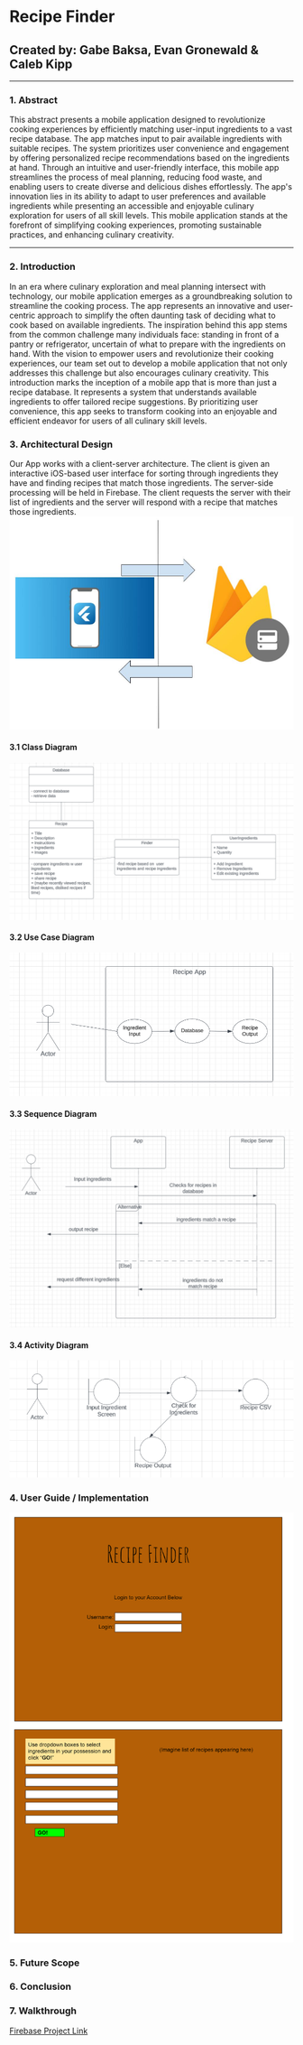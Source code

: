 # **Recipe Finder**
## Created by: Gabe Baksa, Evan Gronewald & Caleb Kipp
___
### 1. Abstract
This abstract presents a mobile application designed to revolutionize cooking experiences by efficiently matching user-input ingredients to a vast recipe database. The app matches input to pair available ingredients with suitable recipes. The system prioritizes user convenience and engagement by offering personalized recipe recommendations based on the ingredients at hand. Through an intuitive and user-friendly interface, this mobile app streamlines the process of meal planning, reducing food waste, and enabling users to create diverse and delicious dishes effortlessly. The app's innovation lies in its ability to adapt to user preferences and available ingredients while presenting an accessible and enjoyable culinary exploration for users of all skill levels. This mobile application stands at the forefront of simplifying cooking experiences, promoting sustainable practices, and enhancing culinary creativity.
___
### 2. Introduction
In an era where culinary exploration and meal planning intersect with technology, our mobile application emerges as a groundbreaking solution to streamline the cooking process. The app represents an innovative and user-centric approach to simplify the often daunting task of deciding what to cook based on available ingredients. The inspiration behind this app stems from the common challenge many individuals face: standing in front of a pantry or refrigerator, uncertain of what to prepare with the ingredients on hand. With the vision to empower users and revolutionize their cooking experiences, our team set out to develop a mobile application that not only addresses this challenge but also encourages culinary creativity. This introduction marks the inception of a mobile app that is more than just a recipe database. It represents a system that understands available ingredients to offer tailored recipe suggestions. By prioritizing user convenience, this app seeks to transform cooking into an enjoyable and efficient endeavor for users of all culinary skill levels.
### 3. Architectural Design
Our App works with a client-server architecture. The client is given an interactive iOS-based user interface for sorting through ingredients they have and finding recipes that match those ingredients. The server-side processing will be held in Firebase. The client requests the server with their list of ingredients and the server will respond with a recipe that matches those ingredients.
![Architecture.jpg](https://github.com/EvanGrone/RecipeApp/blob/main/UpdatedArchitecture.jpg)

#### 3.1 Class Diagram
![Class.png](https://github.com/EvanGrone/RecipeApp/blob/main/Check%202%20Class.png)

#### 3.2 Use Case Diagram
![Case.png](https://github.com/EvanGrone/RecipeApp/blob/main/Check%202%20Use%20Case.png)

#### 3.3 Sequence Diagram
![Sequence.png](https://github.com/EvanGrone/RecipeApp/blob/main/Check%202%20Sequence.png)

#### 3.4 Activity Diagram
![Activity Diagram.png](https://github.com/EvanGrone/RecipeApp/blob/main/Check%202%20Collaboration.png)

### 4. User Guide / Implementation
![UserInterface](https://github.com/EvanGrone/RecipeApp/blob/main/download.jpg)
### 5. Future Scope
### 6. Conclusion
### 7. Walkthrough

[Firebase Project Link](https://console.firebase.google.com/u/0/project/recipeapp-98710/overview?utm_source=welcome&utm_medium=email&utm_campaign=welcome_2021_CTA_A)

